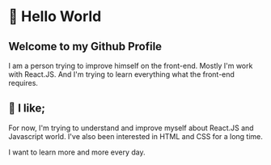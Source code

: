 # 👋 Hello World

## Welcome to my Github Profile

I am a person trying to improve himself on the front-end. Mostly I'm work with React.JS. And I'm trying to learn everything what the front-end requires.

## 💖 I like;

For now, I'm trying to understand and improve myself about React.JS and Javascript world. I've also been interested in HTML and CSS for a long time.

I want to learn more and more every day.
